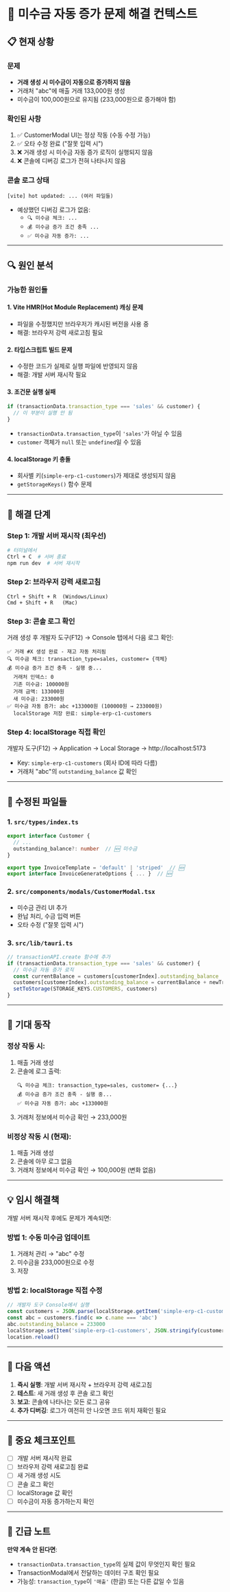 # 🐛 미수금 자동 증가 문제 해결 컨텍스트

## 📋 현재 상황

### 문제
- **거래 생성 시 미수금이 자동으로 증가하지 않음**
- 거래처 "abc"에 매출 거래 133,000원 생성
- 미수금이 100,000원으로 유지됨 (233,000원으로 증가해야 함)

### 확인된 사항
1. ✅ CustomerModal UI는 정상 작동 (수동 수정 가능)
2. ✅ 오타 수정 완료 ("잘못 입력 시")
3. ❌ 거래 생성 시 미수금 자동 증가 로직이 실행되지 않음
4. ❌ 콘솔에 디버깅 로그가 전혀 나타나지 않음

### 콘솔 로그 상태
```
[vite] hot updated: ... (여러 파일들)
```
- 예상했던 디버깅 로그가 없음:
  - `🔍 미수금 체크: ...`
  - `💰 미수금 증가 조건 충족 ...`
  - `✅ 미수금 자동 증가: ...`

---

## 🔍 원인 분석

### 가능한 원인들

#### 1. **Vite HMR(Hot Module Replacement) 캐싱 문제**
- 파일을 수정했지만 브라우저가 캐시된 버전을 사용 중
- 해결: 브라우저 강력 새로고침 필요

#### 2. **타입스크립트 빌드 문제**
- 수정한 코드가 실제로 실행 파일에 반영되지 않음
- 해결: 개발 서버 재시작 필요

#### 3. **조건문 실행 실패**
```typescript
if (transactionData.transaction_type === 'sales' && customer) {
  // 이 부분이 실행 안 됨
}
```
- `transactionData.transaction_type`이 `'sales'`가 아닐 수 있음
- `customer` 객체가 `null` 또는 `undefined`일 수 있음

#### 4. **localStorage 키 충돌**
- 회사별 키(`simple-erp-c1-customers`)가 제대로 생성되지 않음
- `getStorageKeys()` 함수 문제

---

## 🔧 해결 단계

### Step 1: 개발 서버 재시작 (최우선)
```bash
# 터미널에서
Ctrl + C  # 서버 종료
npm run dev  # 서버 재시작
```

### Step 2: 브라우저 강력 새로고침
```
Ctrl + Shift + R  (Windows/Linux)
Cmd + Shift + R   (Mac)
```

### Step 3: 콘솔 로그 확인
거래 생성 후 개발자 도구(F12) → Console 탭에서 다음 로그 확인:
```
✅ 거래 #X 생성 완료 - 재고 자동 처리됨
🔍 미수금 체크: transaction_type=sales, customer= {객체}
💰 미수금 증가 조건 충족 - 실행 중...
  거래처 인덱스: 0
  기존 미수금: 100000원
  거래 금액: 133000원
  새 미수금: 233000원
✅ 미수금 자동 증가: abc +133000원 (100000원 → 233000원)
  localStorage 저장 완료: simple-erp-c1-customers
```

### Step 4: localStorage 직접 확인
개발자 도구(F12) → Application → Local Storage → http://localhost:5173
- Key: `simple-erp-c1-customers` (회사 ID에 따라 다름)
- 거래처 "abc"의 `outstanding_balance` 값 확인

---

## 📝 수정된 파일들

### 1. `src/types/index.ts`
```typescript
export interface Customer {
  // ...
  outstanding_balance?: number  // 🆕 미수금
}

export type InvoiceTemplate = 'default' | 'striped'  // 🆕
export interface InvoiceGenerateOptions { ... }  // 🆕
```

### 2. `src/components/modals/CustomerModal.tsx`
- 미수금 관리 UI 추가
- 완납 처리, 수금 입력 버튼
- 오타 수정 ("잘못 입력 시")

### 3. `src/lib/tauri.ts`
```typescript
// transactionAPI.create 함수에 추가
if (transactionData.transaction_type === 'sales' && customer) {
  // 미수금 자동 증가 로직
  const currentBalance = customers[customerIndex].outstanding_balance || 0
  customers[customerIndex].outstanding_balance = currentBalance + newTransaction.total_amount
  setToStorage(STORAGE_KEYS.CUSTOMERS, customers)
}
```

---

## 🎯 기대 동작

### 정상 작동 시:
1. 매출 거래 생성
2. 콘솔에 로그 출력:
   ```
   🔍 미수금 체크: transaction_type=sales, customer= {...}
   💰 미수금 증가 조건 충족 - 실행 중...
   ✅ 미수금 자동 증가: abc +133000원
   ```
3. 거래처 정보에서 미수금 확인 → 233,000원

### 비정상 작동 시 (현재):
1. 매출 거래 생성
2. 콘솔에 아무 로그 없음
3. 거래처 정보에서 미수금 확인 → 100,000원 (변화 없음)

---

## 💡 임시 해결책

개발 서버 재시작 후에도 문제가 계속되면:

### 방법 1: 수동 미수금 업데이트
1. 거래처 관리 → "abc" 수정
2. 미수금을 233,000원으로 수정
3. 저장

### 방법 2: localStorage 직접 수정
```javascript
// 개발자 도구 Console에서 실행
const customers = JSON.parse(localStorage.getItem('simple-erp-c1-customers'))
const abc = customers.find(c => c.name === 'abc')
abc.outstanding_balance = 233000
localStorage.setItem('simple-erp-c1-customers', JSON.stringify(customers))
location.reload()
```

---

## 🔄 다음 액션

1. **즉시 실행**: 개발 서버 재시작 + 브라우저 강력 새로고침
2. **테스트**: 새 거래 생성 후 콘솔 로그 확인
3. **보고**: 콘솔에 나타나는 모든 로그 공유
4. **추가 디버깅**: 로그가 여전히 안 나오면 코드 위치 재확인 필요

---

## 📌 중요 체크포인트

- [ ] 개발 서버 재시작 완료
- [ ] 브라우저 강력 새로고침 완료
- [ ] 새 거래 생성 시도
- [ ] 콘솔 로그 확인
- [ ] localStorage 값 확인
- [ ] 미수금이 자동 증가하는지 확인

---

## 🚨 긴급 노트

**만약 계속 안 된다면**:
- `transactionData.transaction_type`의 실제 값이 무엇인지 확인 필요
- TransactionModal에서 전달하는 데이터 구조 확인 필요
- 가능성: `transaction_type`이 `'매출'` (한글) 또는 다른 값일 수 있음
